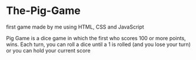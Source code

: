 # The-Pig-Game
first game made by me using HTML, CSS and JavaScript

Pig Game is a dice game in which the first who scores 100 or more points, wins. Each turn, you can roll a dice until a 1 is rolled (and you lose your turn) or you can hold your current score
